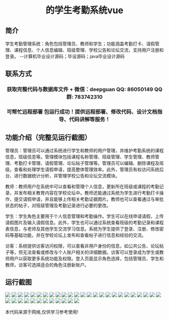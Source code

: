 <p><h1 align="center">的学生考勤系统vue</h1></p>

## 简介
学生考勤管理系统：角色包括管理员、教师和学生；功能涵盖考勤打卡、请假管理、课程信息、个人信息编辑、班级管理、学校公告和论坛交流，支持用户注册和登录。    --计算机毕业设计源码；毕设源码；java毕业设计源码


## 联系方式
<p><h3 align="center">获取完整代码与数据库文件 + 微信：deepguan QQ: 86050149 QQ群: 783742310</h3></p>
<p><h3 align="center">可帮忙远程部署 包运行成功！提供远程部署、修改代码、设计文档指导、代码讲解等服务！</h3></p>

## 功能介绍（完整见运行截图）
管理员：管理员可以通过系统进行学生和教师的用户管理，并维护考勤系统的课程信息，班级信息等。管理模块包括课程名称管理、班级管理、学生管理、教师管理、考勤打卡管理、请假管理、论坛帖子管理等。管理员可以编辑、删除课程及班级，查看和处理学生请假申请，提高整体管理效率。此外，管理员有权访问系统后台、进行数据统计分析，并管理学校公告和论坛交流模块。

教师：教师用户在系统中可以查看和管理个人信息，更新所在班级或课程的考勤记录，并发布相关教育内容在学校论坛中。教师还能通过系统为学生进行考勤打卡操作，提交请假申请，并且能够上传相关考勤证据图片。教师也可以查看通过与审批状态的帖子，对班级管理及考勤记录进行必要的更改。

学生：学生角色主要用于个人信息管理和考勤操作。学生可以在线申请请假，上传请假图片及输入请假信息。此外，学生也可以通过系统查看班级的考勤记录和课程表信息，与老师及其他学生交流学习信息。系统为学生提供了登录、注册、修改密码等基础功能，并在学校论坛上发布和查看帖子进行信息和经验的交流。

访客：系统提供访客访问权限，可以查看非用户身份的信息，如公共公告、论坛帖子等，但无法查看或修改与个人账户相关的详细数据。访客可以登录成为学生或教师用户以获取更多系统功能及权限。登入页面显示角色选择，包括管理员、学生和教师，访客可选择适合的角色注册新账户。


## 运行截图
![](img/001.jpg)
![](img/002.jpg)
![](img/003.jpg)
![](img/004.jpg)
![](img/005.jpg)
![](img/006.jpg)
![](img/007.jpg)
![](img/008.jpg)
![](img/009.jpg)
![](img/010.jpg)
![](img/011.jpg)
![](img/012.jpg)
![](img/013.jpg)
![](img/014.jpg)
![](img/015.jpg)
![](img/016.jpg)
![](img/017.jpg)
![](img/018.jpg)
![](img/019.jpg)
![](img/020.jpg)
![](img/021.jpg)
![](img/022.jpg)
![](img/023.jpg)
![](img/024.jpg)
![](img/025.jpg)
![](img/026.jpg)
![](img/027.jpg)
![](img/028.jpg)
![](img/029.jpg)
![](img/030.jpg)
![](img/031.jpg)
![](img/032.jpg)
![](img/033.jpg)
![](img/034.jpg)
![](img/035.jpg)
![](img/036.jpg)
![](img/037.jpg)

<p>本代码来源于网络,仅供学习参考使用!</p>
